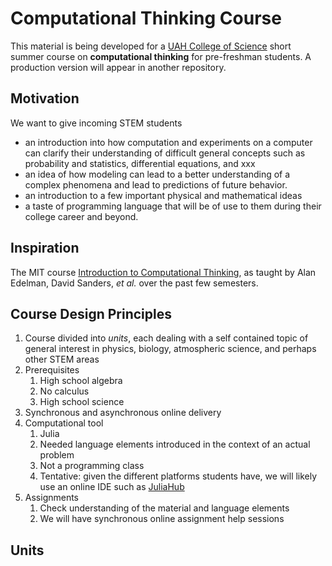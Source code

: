 # Computational Thinking Course

This material is being developed for a [UAH College of Science](https://www.uah.edu/science) short summer course on **computational thinking** for pre-freshman students. A production version will appear in another repository.

## Motivation

We want to give incoming STEM students

- an introduction into how computation and experiments on a computer can clarify their understanding of difficult general concepts such as probability and statistics, differential equations, and xxx
- an idea of how modeling can lead to a better understanding of a complex phenomena and lead to predictions of future behavior.
- an introduction to a few important physical and mathematical ideas
- a taste of programming language that will be of use to them during their college career and beyond.

## Inspiration

The MIT course [Introduction to Computational Thinking](https://computationalthinking.mit.edu/Spring21/), as taught by Alan Edelman, David Sanders, *et al.* over the past few semesters. 

## Course Design Principles

1. Course divided into *units*, each dealing with a self contained topic of general interest in physics, biology, atmospheric science, and perhaps other STEM areas
2. Prerequisites
    1. High school algebra
    2. No calculus
    3. High school science
2. Synchronous and asynchronous online delivery
4. Computational tool
    1. Julia
    2. Needed language elements introduced in the context of an actual problem 
    3. Not a programming class
    4. Tentative: given the different platforms students have, we will likely use an online IDE such as [JuliaHub](https://juliahub.com/lp/)
5. Assignments 
    1. Check understanding of the material and language elements
    2. We will have synchronous online assignment help sessions

## Units


